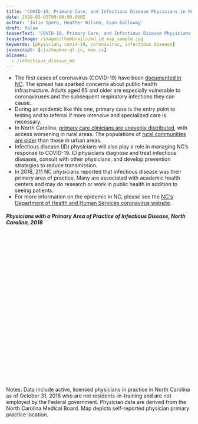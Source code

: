 ```yaml
---
title: 'COVID-19, Primary Care, and Infectious Disease Physicians in NC'
date: 2020-03-05T00:00:00.000Z
author: 'Julie Spero, Heather Wilson, Evan Galloway'
draft: false
teaserText: 'COVID-19, Primary Care, and Infectious Disease Physicians in NC'
teaserImage: /images/thumbnails/md_id_map_sample.jpg
keywords: [physician, covid-19, coronavirus, infectious disease]
javascript: [/js/mapbox-gl.js, map.js]
aliases:
  - /infectious_disease_md
---
```

* The first cases of coronavirus (COVID-19) have been [documented in NC](https://www.newsobserver.com/news/local/article241051656.html).  The spread has sparked concerns about public health infrastructure. Adults aged 65 and older are especially vulnerable to coronaviruses and the subsequent respiratory infections they can cause. 
* During an epidemic like this one, primary care is the entry point to testing and to referral if more intensive and specialized care is necessary.
* In North Carolina, [primary care clinicians are unevenly distributed](/physician_growth_metro), with access worsening in rural areas.  The populations of [rural communities are older](/percent_65_and_older_map) than those in urban areas.    
* Infectious disease (ID) physicians will also play a role in managing NC’s response to COVID-19.  ID physicians diagnose and treat infectious diseases, consult with other physicians, and develop prevention strategies to reduce transmission.
* In 2018, 211 NC physicians reported that infectious disease was their primary area of practice.  Many are associated with academic health centers and may do research or work in public health in addition to seeing patients.
* For more information on the epidemic in NC, please see the [NC's Department of Health and Human Services coronavirus website](https://www.ncdhhs.gov/divisions/public-health/coronavirus-disease-2019-covid-19-response-north-carolina).

<div class="my-6">
<h5> Physicians with a Primary Area of Practice of Infectious Disease, North Carolina, 2018 </h5>
<div id="map" style="height:400px;"></div>
</div>

 <p class="is-size-7">Notes: Data include active, licensed physicians in practice in North Carolina as of October 31, 2018 who are not residents-in-training and are not employed by the Federal government. Physician data are derived from the North Carolina Medical Board. Map depicts self-reported physician primary practice location.</p>
